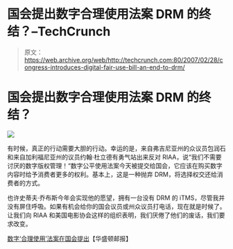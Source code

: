 # 国会提出数字合理使用法案 DRM 的终结？–TechCrunch

> 原文：<https://web.archive.org/web/http://techcrunch.com:80/2007/02/28/congress-introduces-digital-fair-use-bill-an-end-to-drm/>

# 国会提出数字合理使用法案 DRM 的终结？

![](img/0f25e18c63b60ee3329bc595e6b9b908.png)

有时候，真正的行动需要大胆的行动。幸运的是，来自弗吉尼亚州的众议员包润石和来自加利福尼亚州的议员约翰·杜立德有勇气站出来反对 RIAA，说“我们不需要讨厌的数字版权管理！“数字公平使用法案今天被提交给国会，它应该在购买数字内容时给予消费者更多的权利。基本上，这是一种抛弃 DRM，将选择权交还给消费者的方式。

也许史蒂夫·乔布斯今年会实现他的愿望，拥有一台没有 DRM 的 iTMS，尽管我并没有屏住呼吸。如果有机会给你的国会议员或州众议员打电话，现在就是时候了。让我们向 RIAA 和美国电影协会这样的组织表明，我们厌倦了他们的废话，我们要求改变。

[数字‘合理使用’法案在国会提出](https://web.archive.org/web/20210228224908/http://blog.washingtonpost.com/posttech/2007/02/digital_fair_use_bill_introduc.html)【华盛顿邮报】
